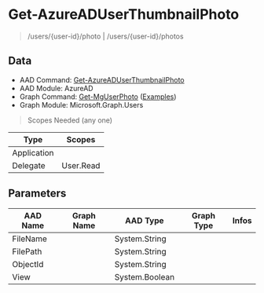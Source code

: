 # Get-AzureADUserThumbnailPhoto

> /users/{user-id}/photo | /users/{user-id}/photos

## Data

+ AAD Command: [Get-AzureADUserThumbnailPhoto](https://docs.microsoft.com/en-us/powershell/module/AzureAD/Get-AzureADUserThumbnailPhoto)
+ AAD Module: AzureAD
+ Graph Command: [Get-MgUserPhoto](https://docs.microsoft.com/en-us/powershell/module/Microsoft.Graph.Users/Get-MgUserPhoto) ([Examples](https://github.com/orgs/msgraph/discussions?discussions_q=Get-MgUserPhoto))
+ Graph Module: Microsoft.Graph.Users

> Scopes Needed (any one)

|Type|Scopes|
|---|---|
|Application||
|Delegate|User.Read|

## Parameters

|AAD Name|Graph Name|AAD Type|Graph Type|Infos|
|---|---|---|---|---|
|FileName||System.String|||
|FilePath||System.String|||
|ObjectId||System.String|||
|View||System.Boolean|||

